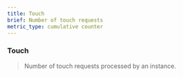 ```yaml
---
title: Touch
brief: Number of touch requests
metric_type: cumulative counter
---
```


### Touch

> Number of touch requests processed by an instance.
